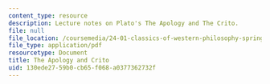 ```yaml
---
content_type: resource
description: Lecture notes on Plato's The Apology and The Crito.
file: null
file_location: /coursemedia/24-01-classics-of-western-philosophy-spring-2016/130ede2759b0cb65f068a0377362732f_MIT24_01S16_SES1.pdf
file_type: application/pdf
resourcetype: Document
title: The Apology and Crito
uid: 130ede27-59b0-cb65-f068-a0377362732f
---
```

